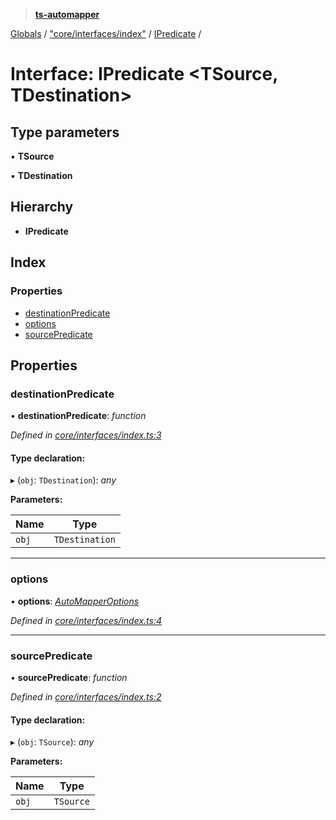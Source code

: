 > **[ts-automapper](../README.md)**

[Globals](../globals.md) / ["core/interfaces/index"](../modules/_core_interfaces_index_.md) / [IPredicate](_core_interfaces_index_.ipredicate.md) /

# Interface: IPredicate <**TSource, TDestination**>

## Type parameters

▪ **TSource**

▪ **TDestination**

## Hierarchy

* **IPredicate**

## Index

### Properties

* [destinationPredicate](_core_interfaces_index_.ipredicate.md#destinationpredicate)
* [options](_core_interfaces_index_.ipredicate.md#options)
* [sourcePredicate](_core_interfaces_index_.ipredicate.md#sourcepredicate)

## Properties

###  destinationPredicate

• **destinationPredicate**: *function*

*Defined in [core/interfaces/index.ts:3](https://github.com/MADEiN83/ts-automapper/blob/d5cc5b5/src/core/interfaces/index.ts#L3)*

#### Type declaration:

▸ (`obj`: `TDestination`): *any*

**Parameters:**

Name | Type |
------ | ------ |
`obj` | `TDestination` |

___

###  options

• **options**: *[AutoMapperOptions](_core_interfaces_index_.automapperoptions.md)*

*Defined in [core/interfaces/index.ts:4](https://github.com/MADEiN83/ts-automapper/blob/d5cc5b5/src/core/interfaces/index.ts#L4)*

___

###  sourcePredicate

• **sourcePredicate**: *function*

*Defined in [core/interfaces/index.ts:2](https://github.com/MADEiN83/ts-automapper/blob/d5cc5b5/src/core/interfaces/index.ts#L2)*

#### Type declaration:

▸ (`obj`: `TSource`): *any*

**Parameters:**

Name | Type |
------ | ------ |
`obj` | `TSource` |
